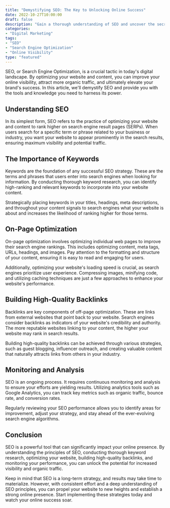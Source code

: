 ```yaml
--- 
title: "Demystifying SEO: The Key to Unlocking Online Success" 
date: 2022-10-27T10:00:00
draft: false 
description: "Gain a thorough understanding of SEO and uncover the secrets to boosting your online visibility and driving organic traffic."
categories: 
- "Digital Marketing" 
tags: 
- "SEO" 
- "Search Engine Optimization" 
- "Online Visibility" 
type: "featured" 
--- 
```


SEO, or Search Engine Optimization, is a crucial tactic in today's digital landscape. By optimizing your website and content, you can improve your online visibility, attract more organic traffic, and ultimately elevate your brand's success. In this article, we'll demystify SEO and provide you with the tools and knowledge you need to harness its power.

## Understanding SEO

In its simplest form, SEO refers to the practice of optimizing your website and content to rank higher on search engine result pages (SERPs). When users search for a specific term or phrase related to your business or industry, you want your website to appear prominently in the search results, ensuring maximum visibility and potential traffic.

## The Importance of Keywords

Keywords are the foundation of any successful SEO strategy. These are the terms and phrases that users enter into search engines when looking for information. By conducting thorough keyword research, you can identify high-ranking and relevant keywords to incorporate into your website content.

Strategically placing keywords in your titles, headings, meta descriptions, and throughout your content signals to search engines what your website is about and increases the likelihood of ranking higher for those terms.

## On-Page Optimization

On-page optimization involves optimizing individual web pages to improve their search engine rankings. This includes optimizing content, meta tags, URLs, headings, and images. Pay attention to the formatting and structure of your content, ensuring it is easy to read and engaging for users.

Additionally, optimizing your website's loading speed is crucial, as search engines prioritize user experience. Compressing images, minifying code, and utilizing caching techniques are just a few approaches to enhance your website's performance.

## Building High-Quality Backlinks

Backlinks are key components of off-page optimization. These are links from external websites that point back to your website. Search engines consider backlinks as indicators of your website's credibility and authority. The more reputable websites linking to your content, the higher your website may rank in search results.

Building high-quality backlinks can be achieved through various strategies, such as guest blogging, influencer outreach, and creating valuable content that naturally attracts links from others in your industry.

## Monitoring and Analysis

SEO is an ongoing process. It requires continuous monitoring and analysis to ensure your efforts are yielding results. Utilizing analytics tools such as Google Analytics, you can track key metrics such as organic traffic, bounce rate, and conversion rates.

Regularly reviewing your SEO performance allows you to identify areas for improvement, adjust your strategy, and stay ahead of the ever-evolving search engine algorithms.

## Conclusion

SEO is a powerful tool that can significantly impact your online presence. By understanding the principles of SEO, conducting thorough keyword research, optimizing your website, building high-quality backlinks, and monitoring your performance, you can unlock the potential for increased visibility and organic traffic.

Keep in mind that SEO is a long-term strategy, and results may take time to materialize. However, with consistent effort and a deep understanding of SEO principles, you can propel your website to new heights and establish a strong online presence. Start implementing these strategies today and watch your online success soar.
